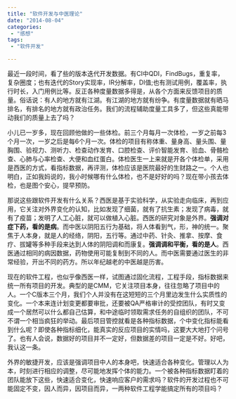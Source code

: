 ```yaml
---
title: "软件开发与中医理论"
date: "2014-08-04"
categories:
 - "感想"
tags:
 - "软件开发"

---
```



最近一段时间，看了些的版本迭代开发数据。有CI中QDI，FindBugs，重复率，复杂圈度；也有迭代的Story实现率，IR分解率，DI值;也有测试用例，覆盖率，执行时长，入门用例比等。反正各种度量数据多得是，从各个方面来反馈项目的质量。俗话说：有人的地方就有江湖。有江湖的地方就有纷争。有度量数据就有晒马排名，有排名的地方就有政治任务。我们的流程辅助度量工具多了，但这些真能带动我们的质量上去了吗？

小儿已一岁多，现在回顾他做的一些体检。前三个月每月一次体检，一岁之前每3个月一次，一岁之后是每6个月一次。体检的项目有称体重、量身高、量头围、量胸围、验视力、测听力、检查动作发育、口腔检查、评价智能发育、验血、骨骼检查、心肺与心率检查、大便和血红蛋白。体检医生一上来就是开各个体检单，采用是西医的方式，看指标数据，再评测，体检应该是医院最好的生财路之一。个人也明白，正如我妈说的，我小时候哪有什么体检，也不是好好的吗？现在带小孩去体检，也是图个安心，提早预防。
<!--more-->
那说这些跟软件开发有什么关系？西医是基于实验科学，从实验走向临床，再到应用，它关注对外界变化的认知，比如发现了细菌，就有了抗生素；发现了病毒，就有了疫苗；发明了人工心脏，就可以做植入心脏。西医的研究对象是外界。__强调对症下药，看的是病__。而中医以阴阳五行为基础，将人体看到气，形，神的统一。聚焦于人本身，就是人的经络，阴阳，五行等。通过中药、针灸、推拿、按摩、食疗、拔罐等多种手段来达到人体的阴阳调和而康复。__强调调和平衡，看的是人__。西医通过相同的病因数据，药物使用可能复制到不同的人。而中医需要通过医生的非常经验，开出不同的药方。所以年纪越老的中医越是历害。

现在的软件工程，也似乎像西医一样，试图通过固化流程，工程手段，指标数据来统一所有项目的开发。典型的是CMM，它关注项目本身，往往忽略了项目中的人。一个C版本三个月，我们个人并没有在这短短的三个月里边发生什么实质性的变化。一个本来连计划变更都要审批，还要被QA严格审计的受控团队，有时又变成一个居然可以什么都自己估算，和中途临时领取需求任务的自组织的团队，不可不谓一个相当疯狂的举动。最后项目管控就看是各种指标数据，个中变化指标能看到什么呢？即使各种指标细化，能真实的反应项目的实情吗，这要大大地打个问号了。也有人会说，数据好的项目并不一定好，但数据差的项目一定是不好。好吧，我认这一条。

外界的敏捷开发，应该是强调项目中人的本身吧，快速适合各种变化。管理以人为本，时刻进行相应的调整，尽可能地发挥个体的能力。一个被各种指标数据盯着的团队能放下这些，快速适合变化，快速响应客户的需求吗？软件的开发过程也不可能固定不变，因人而异，因项目而异，一两种软件工程学能搞定所有的项目吗？
